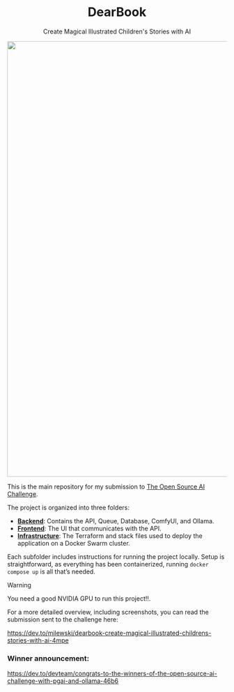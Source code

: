 <h1 align="center">DearBook</h1>
<p align="center">
Create Magical Illustrated Children's Stories with AI
</p>
<p align="center"><img width="1000" src="https://github.com/user-attachments/assets/ca158f7f-1966-4be3-8daf-74cd79baca8e"></p>

This is the main repository for my submission to [The Open Source AI Challenge](https://dev.to/challenges/pgai).

The project is organized into three folders:

- **[Backend](./backend)**: Contains the API, Queue, Database, ComfyUI, and Ollama.
- **[Frontend](./frontend)**: The UI that communicates with the API.
- **[Infrastructure](./infrastructure)**: The Terraform and stack files used to deploy the application on a Docker Swarm cluster.

Each subfolder includes instructions for running the project locally. Setup is straightforward,
as everything has been containerized, running `docker compose up` is all that’s needed.

> [!WARNING]
> You need a good NVIDIA GPU to run this project!!. 

For a more detailed overview, including screenshots, you can read the submission sent to the challenge here: 

https://dev.to/milewski/dearbook-create-magical-illustrated-childrens-stories-with-ai-4mpe

### Winner announcement:

https://dev.to/devteam/congrats-to-the-winners-of-the-open-source-ai-challenge-with-pgai-and-ollama-46b6